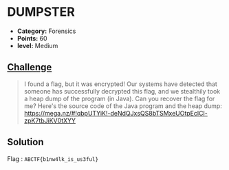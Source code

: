 
# DUMPSTER

* **Category:** Forensics
* **Points:** 60
* **level:** Medium


## [Challenge](https://ctflearn.com/problems/355)

> I found a flag, but it was encrypted! Our systems have detected that someone has successfully decrypted this flag, and we stealthily took a heap dump of the program (in Java). Can you recover the flag for me? Here's the source code of the Java program and the heap dump:
> https://mega.nz/#!qbpUTYiK!-deNdQJxsQS8bTSMxeUOtpEclCI-zpK7tbJiKV0tXYY

## Solution





Flag : ```ABCTF{b1nw4lk_is_us3ful} ```

